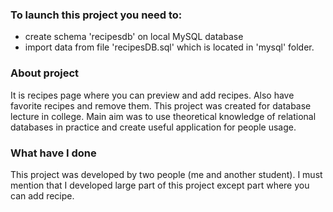 ### To launch this project you need to:
* create schema 'recipesdb' on local MySQL database 
* import data from file 'recipesDB.sql' which is located in 'mysql' folder.

### About project
It is recipes page where you can preview and add recipes. Also have favorite recipes and remove them.
This project was created for database lecture in college. 
Main aim was to use theoretical knowledge of relational databases in practice and create useful application for people usage.



### What have I done
This project was developed by two people (me and another student).
I must mention that I developed large part of this project except part where you can add recipe.
